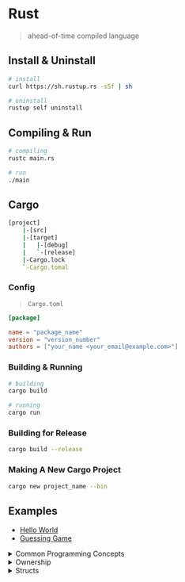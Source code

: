 # Rust

> ahead-of-time compiled language

## Install & Uninstall

```bash
# install
curl https://sh.rustup.rs -sSf | sh

# uninstall
rustup self uninstall
```

## Compiling & Run

```bash
# compiling
rustc main.rs

# run
./main
```

## Cargo

```bash
[project]
    |-[src]
    |-[target]
    |   |-[debug]
    |   `-[release]
    |-Cargo.lock
    `-Cargo.tomal

```

### Config

> `Cargo.toml`

```toml
[package]

name = "package_name"
version = "version_number"
authors = ["your_name <your_email@example.com>"]
```

### Building & Running

```bash
# building
cargo build

# running
cargo run
```

### Building for Release

```bash
cargo build --release
```

### Making A New Cargo Project

```bash
cargo new project_name --bin
```

## Examples

* [Hello World](./hello_world)
* [Guessing Game](./guessing_game)

<details>
<summary>Common Programming Concepts</summary>

* [variables](./common_concepts/variables)
* [data_types](./common_concepts/data_types)
* [control flow - branches](./common_concepts/control_flow/control_flow_branches)
* [control flow - loop](./common_concepts/control_flow/control_flow_loop)

</details>

<details>
<summary>Ownership</summary>

* [ownership - what is ownership](./ownership/ownership_what)
* [ownership - references & borrowing](./ownership/ownership_references_borrowing)
* [ownership - slice](./ownership/ownership_slices)

</details>

<details>
<summary>Structs</summary>

* [Defining Structs](./structs/defining_strcuts)

</details>